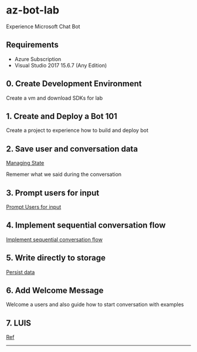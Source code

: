 # az-bot-lab

Experience Microsoft Chat Bot

## Requirements

- Azure Subscription 
- Visual Studio 2017 15.6.7 (Any Edition)

## 0. Create Development Environment

Create a vm and download SDKs for lab

## 1. Create and Deploy a Bot 101

Create a project to experience how to build and deploy bot

## 2. Save user and conversation data

[Managing State](https://docs.microsoft.com/en-us/azure/bot-service/bot-builder-concept-state?view=azure-bot-service-4.0)

Rememer what we said during the conversation

## 3. Prompt users for input

[Prompt Users for input](https://docs.microsoft.com/en-us/azure/bot-service/bot-builder-primitive-prompts?view=azure-bot-service-4.0&tabs=csharp)


## 4. Implement sequential conversation flow

[Implement sequential conversation flow](https://docs.microsoft.com/en-us/azure/bot-service/bot-builder-dialog-manage-conversation-flow?view=azure-bot-service-4.0&tabs=csharp)

## 5. Write directly to storage

[Persist data](https://docs.microsoft.com/en-us/azure/bot-service/bot-builder-tutorial-persist-user-inputs?view=azure-bot-service-4.0&tabs=csharp)

## 6. Add Welcome Message

Welcome a users and also guide how to start conversation with examples

## 7. LUIS

[Ref](http://aihelpwebsite.com/Blog/EntryId/1033/Using-LUIS-Language-Understanding-Intelligent-Service-MS-Bot-Framework-V4-Preview-Edition)


---
